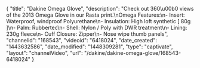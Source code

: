 {
    "title": "Dakine Omega Glove",
    "description": "Check out 360\u00b0 views of the 2013 Omega Glove in our Rasta print.\nOmega Features:\n- Insert: Waterproof, windproof Polyurethane\n- Insulation: High loft synthetic [ 80g ]\n- Palm: Rubbertec\n- Shell: Nylon \/ Poly with DWR treatment\n- Lining: 230g fleece\n- Cuff Closure: Zipper\n- Nose wipe thumb panels",
    "channelid": "168543",
    "videoid": "6418024",
    "date_created": "1443632586",
    "date_modified": "1448309281",
    "type": "captivate",
    "layout": "channelVideo",
    "url": "\/dakine\/dakine-omega-glove\/168543-6418024"
}
